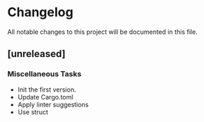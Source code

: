 # Changelog

All notable changes to this project will be documented in this file.

## [unreleased]

### Miscellaneous Tasks

- Init the first version.
- Update Cargo.toml
- Apply linter suggestions
- Use struct

<!-- generated by git-cliff -->
